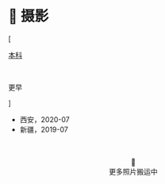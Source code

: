 # 📸 摄影


<div class="nav-tab">
  <p class="bord">[</p>
  <a href="../photo"><p class="not">本科</p></a>&nbsp;
  <p class="now">更早</p>
  <p class="bord">]</p>
</div>

- 西安，2020-07
- 新疆，2019-07

<center><br><br>🔐<br>更多照片搬运中</center>
